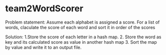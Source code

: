 # team2WordScorer

Problem statement: Assume each alphabet is assigned a score. For a list of words, claculate the score of each word and sort it in order of the scores

Solution:
1.Store the score of each letter in a hash map.
2. Store the word as key and its calculated score as value in another hash map
3. Sort the map by value and write it to an output file.
